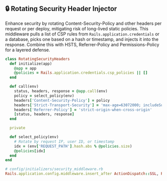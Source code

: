 ## 🔒 Rotating Security Header Injector

Enhance security by rotating Content-Security-Policy and other headers per request or per deploy, mitigating risk of long-lived static policies. This middleware pulls a list of CSP rules from `Rails.application.credentials` or a database, picks one based on a hash or timestamp, and injects it into the response. Combine this with HSTS, Referrer-Policy and Permissions-Policy for a layered defense.

```ruby
class RotatingSecurityHeaders
  def initialize(app)
    @app = app
    @policies = Rails.application.credentials.csp_policies || []
  end

  def call(env)
    status, headers, response = @app.call(env)
    policy = select_policy(env)
    headers['Content-Security-Policy'] = policy
    headers['Strict-Transport-Security'] = 'max-age=63072000; includeSubDomains'
    headers['Referrer-Policy'] = 'strict-origin-when-cross-origin'
    [status, headers, response]
  end

  private

  def select_policy(env)
    # Rotate by request IP, user ID, or timestamp
    idx = (env['REQUEST_PATH'].hash.abs % @policies.size)
    @policies[idx]
  end
end

# config/initializers/security_middleware.rb
Rails.application.config.middleware.insert_after ActionDispatch::SSL, RotatingSecurityHeaders
```